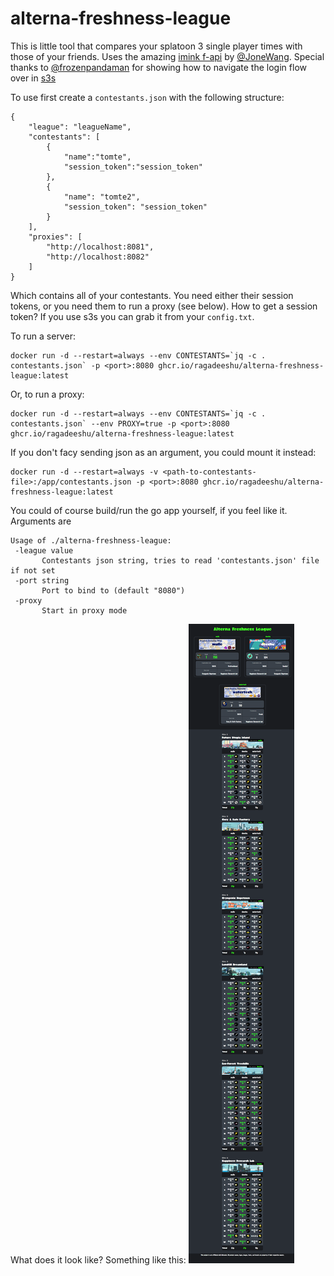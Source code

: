 # alterna-freshness-league
This is little tool that compares your splatoon 3 single player times with those of your friends. Uses the amazing [imink f-api](https://github.com/imink-app/f-API) by [@JoneWang](https://github.com/JoneWang). Special thanks to [@frozenpandaman](https://github.com/frozenpandaman) for showing how to navigate the login flow over in [s3s](https://github.com/frozenpandaman/s3s)

To use first create a `contestants.json` with the following structure:
```
{
    "league": "leagueName",
    "contestants": [
        {
            "name":"tomte",
            "session_token":"session_token"
        },
        {
            "name": "tomte2",
            "session_token": "session_token"
        }
    ],
    "proxies": [
        "http://localhost:8081",
        "http://localhost:8082"
    ]
}
```
Which contains all of your contestants. You need either their session tokens, or you need them to run a proxy (see below). How to get a session token? If you use s3s you can grab it from your `config.txt`.

To run a server:
 ```
 docker run -d --restart=always --env CONTESTANTS=`jq -c . contestants.json` -p <port>:8080 ghcr.io/ragadeeshu/alterna-freshness-league:latest
 ```

Or, to run a proxy:

 ```
 docker run -d --restart=always --env CONTESTANTS=`jq -c . contestants.json` --env PROXY=true -p <port>:8080 ghcr.io/ragadeeshu/alterna-freshness-league:latest
 ```

 If you don't facy sending json as an argument, you could mount it instead:
  ```
 docker run -d --restart=always -v <path-to-contestants-file>:/app/contestants.json -p <port>:8080 ghcr.io/ragadeeshu/alterna-freshness-league:latest
 ```

 You could of course build/run the go app yourself, if you feel like it. Arguments are
 ```
 Usage of ./alterna-freshness-league:
  -league value
        Contestants json string, tries to read 'contestants.json' file if not set
  -port string
        Port to bind to (default "8080")
  -proxy
        Start in proxy mode
 ```

What does it look like? Something like this:
![web example](alterna%20freshness%20league.png)

